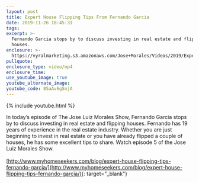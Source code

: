 ```yaml
---
layout: post
title: Expert House Flipping Tips From Fernando Garcia
date: 2019-11-26 18:45:31
tags:
excerpt: >-
  Fernando Garcia stops by to discuss investing in real estate and flipping
  houses.
enclosure: >-
  https://vyralmarketing.s3.amazonaws.com/Jose+Morales/Videos/2019/Expert+House+Flipping+Tips+From+Fernando+Garcia+-+Southern+California+Real+Estate+Agent.mp4
pullquote:
enclosure_type: video/mp4
enclosure_time:
use_youtube_image: true
youtube_alternate_image:
youtube_code: 85aAv6gSnjA
---
```


{% include youtube.html %}

In today’s episode of The Jose Luiz Morales Show, Fernando Garcia stops by to discuss investing in real estate and flipping houses. Fernando has 19 years of experience in the real estate industry. Whether you are just beginning to invest in real estate or you have already flipped a couple of houses, he has some excellent tips to share. Watch episode 5 of the Jose Luiz Morales Show.<br><br>[http://www.myhomeseekers.com/blog/expert-house-flipping-tips-fernando-garcia/](http://www.myhomeseekers.com/blog/expert-house-flipping-tips-fernando-garcia/){: target="_blank"}
